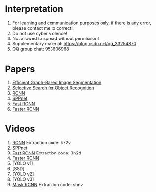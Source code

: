# Interpretation    
1. For learning and communication purposes only, if there is any error, please contact me to correct!    
2. Do not use cyber violence!    
3. Not allowed to spread without permission!      
4. Supplementary material: https://blog.csdn.net/qq_33254870   
4. QQ group chat: 953606968     



# Papers     
1. [Efficient Graph-Based Image Segmentation](https://link.springer.com/article/10.1023/B:VISI.0000022288.19776.77)      
2. [Selective Search for Object Recognition](https://www.koen.me/research/selectivesearch/)      
3. [RCNN](https://arxiv.org/pdf/1311.2524.pdf)     
4. [SPPnet](https://arxiv.org/abs/1406.4729)
4. [Fast RCNN](https://arxiv.org/abs/1504.08083)    
5. [Faster RCNN](https://arxiv.org/abs/1506.01497)


# Videos         
1. [RCNN](https://pan.baidu.com/s/1XzrhbmnA3QR1yM8HEICuzg)  Extraction code: k72v   
2. [SPPnet]()    
3. [Fast RCNN](https://pan.baidu.com/s/1WceqHQ01Y-WR2spm5GdtAA)  Extraction code: 3n2d   
4. [Faster RCNN]()         
5. [YOLO v1]    
6. [SSD]    
7. [YOLO v2]     
8. [YOLO v3]    
9. [Mask RCNN](https://pan.baidu.com/s/19J3f9i939a_pgxgPdE10jQ)  Extraction code: shnv     
 
